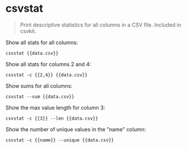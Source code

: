 csvstat
=======

> Print descriptive statistics for all columns in a CSV file.
> Included in csvkit.

Show all stats for all columns:

    csvstat {{data.csv}}

Show all stats for columns 2 and 4:

    csvstat -c {{2,4}} {{data.csv}}

Show sums for all columns:

    csvstat --sum {{data.csv}}

Show the max value length for column 3:

    csvstat -c {{3}} --len {{data.csv}}

Show the number of unique values in the "name" column:

    csvstat -c {{name}} --unique {{data.csv}}
